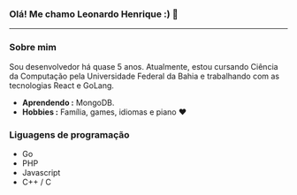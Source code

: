 ### Olá! Me chamo Leonardo Henrique :) 👋


---------------------------------------------------------------------------------------------------------------------------------------------------------------------------------
### Sobre mim

Sou desenvolvedor há quase 5 anos. Atualmente, estou cursando Ciência da Computação pela Universidade Federal da Bahia e trabalhando com as tecnologias React e GoLang.

-  **Aprendendo :** MongoDB.
-  **Hobbies :** Família, games, idiomas e piano :heart:

### Liguagens de programação

- Go
- PHP
- Javascript
- C++ / C


<!--
**Leonardo-Henrique/Leonardo-Henrique** is a ✨ _special_ ✨ repository because its `README.md` (this file) appears on your GitHub profile.

Here are some ideas to get you started:

- 🔭 I’m currently working on ...
- 🌱 I’m currently learning ...
- 👯 I’m looking to collaborate on ...
- 🤔 I’m looking for help with ...
- 💬 Ask me about ...
- 📫 How to reach me: ...
- 😄 Pronouns: ...
- ⚡ Fun fact: ...
-->
